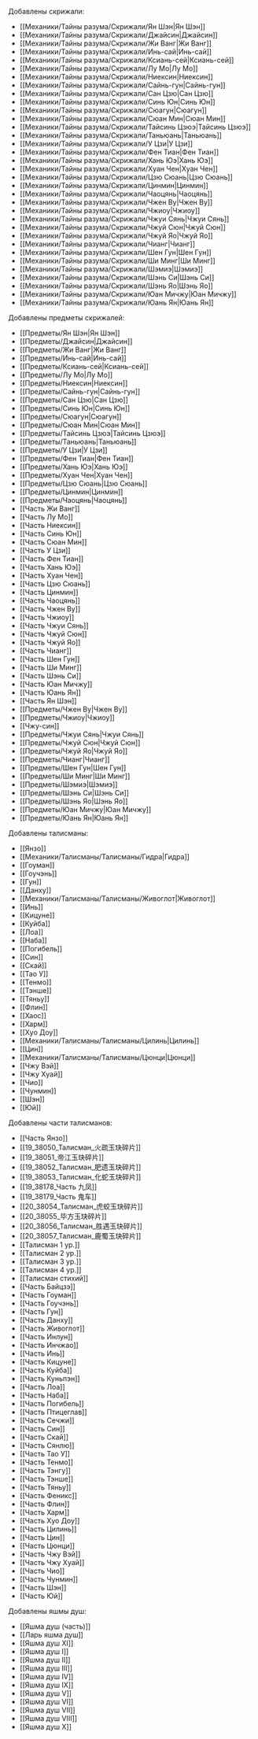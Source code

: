 Добавлены скрижали:
- [[Механики/Тайны разума/Скрижали/Ян Шэн|Ян Шэн]]
- [[Механики/Тайны разума/Скрижали/Джайсин|Джайсин]]
- [[Механики/Тайны разума/Скрижали/Жи Ванг|Жи Ванг]]
- [[Механики/Тайны разума/Скрижали/Инь-сай|Инь-сай]]
- [[Механики/Тайны разума/Скрижали/Ксиань-сей|Ксиань-сей]]
- [[Механики/Тайны разума/Скрижали/Лу Мо|Лу Мо]]
- [[Механики/Тайны разума/Скрижали/Ниексин|Ниексин]]
- [[Механики/Тайны разума/Скрижали/Сайнь-гун|Сайнь-гун]]
- [[Механики/Тайны разума/Скрижали/Сан Цзю|Сан Цзю]]
- [[Механики/Тайны разума/Скрижали/Синь Юн|Синь Юн]]
- [[Механики/Тайны разума/Скрижали/Сюагун|Сюагун]]
- [[Механики/Тайны разума/Скрижали/Сюан Мин|Сюан Мин]]
- [[Механики/Тайны разума/Скрижали/Тайсинь Цзюэ|Тайсинь Цзюэ]]
- [[Механики/Тайны разума/Скрижали/Таньюань|Таньюань]]
- [[Механики/Тайны разума/Скрижали/У Цзи|У Цзи]]
- [[Механики/Тайны разума/Скрижали/Фен Тиан|Фен Тиан]]
- [[Механики/Тайны разума/Скрижали/Хань Юэ|Хань Юэ]]
- [[Механики/Тайны разума/Скрижали/Хуан Чен|Хуан Чен]]
- [[Механики/Тайны разума/Скрижали/Цзю Сюань|Цзю Сюань]]
- [[Механики/Тайны разума/Скрижали/Цинмин|Цинмин]]
- [[Механики/Тайны разума/Скрижали/Чаоцянь|Чаоцянь]]
- [[Механики/Тайны разума/Скрижали/Чжен Ву|Чжен Ву]]
- [[Механики/Тайны разума/Скрижали/Чжиоу|Чжиоу]]
- [[Механики/Тайны разума/Скрижали/Чжуи Сянь|Чжуи Сянь]]
- [[Механики/Тайны разума/Скрижали/Чжуй Сюн|Чжуй Сюн]]
- [[Механики/Тайны разума/Скрижали/Чжуй Яо|Чжуй Яо]]
- [[Механики/Тайны разума/Скрижали/Чианг|Чианг]]
- [[Механики/Тайны разума/Скрижали/Шен Гун|Шен Гун]]
- [[Механики/Тайны разума/Скрижали/Ши Минг|Ши Минг]]
- [[Механики/Тайны разума/Скрижали/Шэмиэ|Шэмиэ]]
- [[Механики/Тайны разума/Скрижали/Шэнь Си|Шэнь Си]]
- [[Механики/Тайны разума/Скрижали/Шэнь Яо|Шэнь Яо]]
- [[Механики/Тайны разума/Скрижали/Юан Мичжу|Юан Мичжу]]
- [[Механики/Тайны разума/Скрижали/Юань Ян|Юань Ян]]

Добавлены предметы скрижалей:
- [[Предметы/Ян Шэн|Ян Шэн]]
- [[Предметы/Джайсин|Джайсин]]
- [[Предметы/Жи Ванг|Жи Ванг]]
- [[Предметы/Инь-сай|Инь-сай]]
- [[Предметы/Ксиань-сей|Ксиань-сей]]
- [[Предметы/Лу Мо|Лу Мо]]
- [[Предметы/Ниексин|Ниексин]]
- [[Предметы/Сайнь-гун|Сайнь-гун]]
- [[Предметы/Сан Цзю|Сан Цзю]]
- [[Предметы/Синь Юн|Синь Юн]]
- [[Предметы/Сюагун|Сюагун]]
- [[Предметы/Сюан Мин|Сюан Мин]]
- [[Предметы/Тайсинь Цзюэ|Тайсинь Цзюэ]]
- [[Предметы/Таньюань|Таньюань]]
- [[Предметы/У Цзи|У Цзи]]
- [[Предметы/Фен Тиан|Фен Тиан]]
- [[Предметы/Хань Юэ|Хань Юэ]]
- [[Предметы/Хуан Чен|Хуан Чен]]
- [[Предметы/Цзю Сюань|Цзю Сюань]]
- [[Предметы/Цинмин|Цинмин]]
- [[Предметы/Чаоцянь|Чаоцянь]]
- [[Часть Жи Ванг]]
- [[Часть Лу Мо]]
- [[Часть Ниексин]]
- [[Часть Синь Юн]]
- [[Часть Сюан Мин]]
- [[Часть У Цзи]]
- [[Часть Фен Тиан]]
- [[Часть Хань Юэ]]
- [[Часть Хуан Чен]]
- [[Часть Цзю Сюань]]
- [[Часть Цинмин]]
- [[Часть Чаоцянь]]
- [[Часть Чжен Ву]]
- [[Часть Чжиоу]]
- [[Часть Чжуи Сянь]]
- [[Часть Чжуй Сюн]]
- [[Часть Чжуй Яо]]
- [[Часть Чианг]]
- [[Часть Шен Гун]]
- [[Часть Ши Минг]]
- [[Часть Шэнь Си]]
- [[Часть Юан Мичжу]]
- [[Часть Юань Ян]]
- [[Часть Ян Шэн]]
- [[Предметы/Чжен Ву|Чжен Ву]]
- [[Предметы/Чжиоу|Чжиоу]]
- [[Чжу-син]]
- [[Предметы/Чжуи Сянь|Чжуи Сянь]]
- [[Предметы/Чжуй Сюн|Чжуй Сюн]]
- [[Предметы/Чжуй Яо|Чжуй Яо]]
- [[Предметы/Чианг|Чианг]]
- [[Предметы/Шен Гун|Шен Гун]]
- [[Предметы/Ши Минг|Ши Минг]]
- [[Предметы/Шэмиэ|Шэмиэ]]
- [[Предметы/Шэнь Си|Шэнь Си]]
- [[Предметы/Шэнь Яо|Шэнь Яо]]
- [[Предметы/Юан Мичжу|Юан Мичжу]]
- [[Предметы/Юань Ян|Юань Ян]]

Добавлены талисманы:
- [[Янзо]]
- [[Механики/Талисманы/Талисманы/Гидра|Гидра]]
- [[Гоуман]]
- [[Гоучэнь]]
- [[Гун]]
- [[Данху]]
- [[Механики/Талисманы/Талисманы/Живоглот|Живоглот]]
- [[Инь]]
- [[Кицуне]]
- [[Куйба]]
- [[Лоа]]
- [[Наба]]
- [[Погибель]]
- [[Син]]
- [[Скай]]
- [[Тао У]]
- [[Тенмо]]
- [[Тэнше]]
- [[Тяньу]]
- [[Флин]]
- [[Хаос]]
- [[Харм]]
- [[Хуо Доу]]
- [[Механики/Талисманы/Талисманы/Цилинь|Цилинь]]
- [[Цин]]
- [[Механики/Талисманы/Талисманы/Цюнци|Цюнци]]
- [[Чжу Вэй]]
- [[Чжу Хуай]]
- [[Чио]]
- [[Чунмин]]
- [[Шэн]]
- [[Юй]]

Добавлены части талисманов:
- [[Часть Янзо]]
- [[19_38050_Талисман_火疏玉玦碎片]]
- [[19_38051_帝江玉玦碎片]]
- [[19_38052_Талисман_肥遗玉玦碎片]]
- [[19_38053_Талисман_化蛇玉玦碎片]]
- [[19_38178_Часть 九凤]]
- [[19_38179_Часть 鬼车]]
- [[20_38054_Талисман_虎蛟玉玦碎片]]
- [[20_38055_毕方玉玦碎片]]
- [[20_38056_Талисман_胜遇玉玦碎片]]
- [[20_38057_Талисман_鹿蜀玉玦碎片]]
- [[Талисман 1 ур.]]
- [[Талисман 2 ур.]]
- [[Талисман 3 ур.]]
- [[Талисман 4 ур.]]
- [[Талисман стихий]]
- [[Часть Байцзэ]]
- [[Часть Гоуман]]
- [[Часть Гоучэнь]]
- [[Часть Гун]]
- [[Часть Данху]]
- [[Часть Живоглот]]
- [[Часть Инлун]]
- [[Часть Инчжао]]
- [[Часть Инь]]
- [[Часть Кицуне]]
- [[Часть Куйба]]
- [[Часть Куньпэн]]
- [[Часть Лоа]]
- [[Часть Наба]]
- [[Часть Погибель]]
- [[Часть Птицеглав]]
- [[Часть Сечжи]]
- [[Часть Син]]
- [[Часть Скай]]
- [[Часть Сянлю]]
- [[Часть Тао У]]
- [[Часть Тенмо]]
- [[Часть Тэнгу]]
- [[Часть Тэнше]]
- [[Часть Тяньу]]
- [[Часть Феникс]]
- [[Часть Флин]]
- [[Часть Харм]]
- [[Часть Хуо Доу]]
- [[Часть Цилинь]]
- [[Часть Цин]]
- [[Часть Цюнци]]
- [[Часть Чжу Вэй]]
- [[Часть Чжу Хуай]]
- [[Часть Чио]]
- [[Часть Чунмин]]
- [[Часть Шэн]]
- [[Часть Юй]]

Добавлены яшмы душ:
- [[Яшма душ (часть)]]
- [[Ларь яшма душ]]
- [[Яшма душ XI]]
- [[Яшма душ I]]
- [[Яшма душ II]]
- [[Яшма душ III]]
- [[Яшма душ IV]]
- [[Яшма душ IX]]
- [[Яшма душ V]]
- [[Яшма душ VI]]
- [[Яшма душ VII]]
- [[Яшма душ VIII]]
- [[Яшма душ X]]